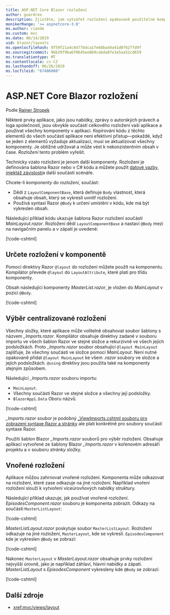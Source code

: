 ```yaml
---
title: ASP.NET Core Blazor rozložení
author: guardrex
description: Zjistěte, jak vytvářet rozložení opakovaně použitelné komponenty pro Blazor aplikace.
monikerRange: '>= aspnetcore-3.0'
ms.author: riande
ms.custom: mvc
ms.date: 06/14/2019
uid: blazor/layouts
ms.openlocfilehash: 9f59f21a4c8477bdca1fe68bad4a41d0f62ffd9f
ms.sourcegitcommit: 9bb29f9ba6f0645ee8b9cabda07e3a5aa52cd659
ms.translationtype: MT
ms.contentlocale: cs-CZ
ms.lasthandoff: 06/26/2019
ms.locfileid: "67406088"
---
```

# <a name="aspnet-core-blazor-layouts"></a>ASP.NET Core Blazor rozložení

Podle [Rainer Stropek](https://www.timecockpit.com)

Některé prvky aplikace, jako jsou nabídky, zprávy o autorských právech a loga společnosti, jsou obvykle součástí celkového rozložení vaší aplikace a používat všechny komponenty v aplikaci. Kopírování kódu z těchto elementů do všech součástí aplikace není efektivní přístup&mdash;pokaždé, když se jeden z elementů vyžaduje aktualizaci, musí se aktualizovat všechny komponenty. Je obtížné udržovat a může vést k nekonzistentním obsah v čase. *Rozložení* tento problém vyřešit.

Technicky vzato rozložení je jenom další komponenty. Rozložení je definována šablona Razor nebo v C# kódu a můžete použít [datové vazby](xref:blazor/components#data-binding), [injektáž závislostí](xref:blazor/dependency-injection)a další součásti scénáře.

Chcete-li *komponenty* do *rozložení*, součást:

* Dědí z `LayoutComponentBase`, která definuje `Body` vlastnost, která obsahuje obsah, který se vykreslí uvnitř rozložení.
* Používá syntaxi Razor `@Body` k určení umístění v kódu, kde má být vykreslen obsah.

Následující příklad kódu ukazuje šablona Razor rozložení součásti *MainLayout.razor*. Rozložení dědí `LayoutComponentBase` a nastaví `@Body` mezi na navigačním panelu a v zápatí je uvedené:

[!code-cshtml[](layouts/sample_snapshot/3.x/MainLayout.razor?highlight=1,13)]

## <a name="specify-a-layout-in-a-component"></a>Určete rozložení v komponentě

Pomocí direktivy Razor `@layout` do rozložení můžete použít na komponentu. Kompilátor převede `@layout` do `LayoutAttribute`, které platí pro třídu komponenty.

Obsah následující komponenty *MasterList.razor*, je vložen do *MainLayout* v pozici `@Body`.

[!code-cshtml[](layouts/sample_snapshot/3.x/MasterList.razor?highlight=1)]

## <a name="centralized-layout-selection"></a>Výběr centralizované rozložení

Všechny složky, které aplikace může volitelně obsahovat soubor šablony s názvem *_Imports.razor*. Kompilátor obsahuje direktivy zadané v souboru importu ve všech šablon Razor ve stejné složce a rekurzivně ve všech jejích podsložkách. Proto *_Imports.razor* soubor obsahující `@layout MainLayout` zajišťuje, že všechny součásti ve složce pomocí *MainLayout*. Není nutné opakovaně přidat `@layout MainLayout` ke všem *.razor* soubory ve složce a jejích podsložkách. `@using` direktivy jsou použita také na komponenty stejným způsobem.

Následující *_Imports.razor* souboru importu:

* `MainLayout`.
* Všechny součásti Razor ve stejné složce a všechny její podsložky.
* `BlazorApp1.Data` Oboru názvů.
 
[!code-cshtml[](layouts/sample_snapshot/3.x/_Imports.razor)]

*_Imports.razor* soubor je podobný [_ViewImports.cshtml souboru pro zobrazení syntaxe Razor a stránky](xref:mvc/views/layout#importing-shared-directives) ale platí konkrétně pro soubory součástí syntaxe Razor.

Použití šablon Blazor *_Imports.razor* souborů pro výběr rozložení. Obsahuje aplikaci vytvořené ze šablony Blazor *_Imports.razor* v kořenovém adresáři projektu a v souboru *stránky* složky.

## <a name="nested-layouts"></a>Vnořené rozložení

Aplikace můžou zahrnovat vnořené rozložení. Komponenta může odkazovat na rozložení, které zase odkazuje na jiné rozložení. Například vnoření rozložení slouží k vytvoření víceúrovňových nabídky struktury.

Následující příklad ukazuje, jak používat vnořené rozložení. *EpisodesComponent.razor* souboru je komponenta zobrazit. Odkazy na součásti `MasterListLayout`:

[!code-cshtml[](layouts/sample_snapshot/3.x/EpisodesComponent.razor?highlight=1)]

*MasterListLayout.razor* poskytuje soubor `MasterListLayout`. Rozložení odkazuje na jiné rozložení, `MasterLayout`, kde se vykreslí. `EpisodesComponent` kde je vykreslen `@Body` se zobrazí:

[!code-cshtml[](layouts/sample_snapshot/3.x/MasterListLayout.razor?highlight=1,9)]

Nakonec `MasterLayout` v *MasterLayout.razor* obsahuje prvky rozložení nejvyšší úrovně, jako je například záhlaví, hlavní nabídky a zápatí. *MasterListLayout* s *EpisodesComponent* vykresleny kde `@Body` se zobrazí:

[!code-cshtml[](layouts/sample_snapshot/3.x/MasterLayout.razor?highlight=6)]

## <a name="additional-resources"></a>Další zdroje

* <xref:mvc/views/layout>
